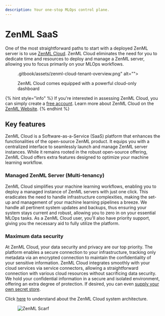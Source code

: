```yaml
---
description: Your one-stop MLOps control plane.
---
```


# ZenML SaaS

One of the most straightforward paths to start with a deployed ZenML server is to use [ZenML Cloud](https://zenml.io/cloud). ZenML Cloud eliminates the need for you to dedicate time and resources to deploy and manage a ZenML server, allowing you to focus primarily on your MLOps workflows.

<div data-full-width="true">

<figure>.gitbook/assets/zenml-cloud-tenant-overview.png" alt=""><figcaption><p>ZenML Cloud comes equipped with a powerful cloud-only dashboard</p></figcaption></figure>

</div>

{% hint style="info" %}
If you're interested in assessing ZenML Cloud, you can simply create a [free account](https://cloud.zenml.io/?utm\_source=docs\&utm\_medium=referral\_link\&utm\_campaign=cloud\_promotion\&utm\_content=signup\_link). Learn more about ZenML Cloud on the [ZenML Website](https://zenml.io/cloud).
{% endhint %}

## Key features

ZenML Cloud is a Software-as-a-Service (SaaS) platform that enhances the functionalities of the open-source ZenML product. It equips you with a centralized interface to seamlessly launch and manage ZenML server instances. While it remains rooted in the robust open-source offering, ZenML Cloud offers extra features designed to optimize your machine learning workflow.

### Managed ZenML Server (Multi-tenancy)

ZenML Cloud simplifies your machine learning workflows, enabling you to deploy a managed instance of ZenML servers with just one click. This eradicates the need to handle infrastructure complexities, making the set-up and management of your machine learning pipelines a breeze. We handle all pertinent system updates and backups, thus ensuring your system stays current and robust, allowing you to zero in on your essential MLOps tasks. As a ZenML Cloud user, you'll also have priority support, giving you the necessary aid to fully utilize the platform.

### Maximum data security

At ZenML Cloud, your data security and privacy are our top priority. The platform enables a secure connection to your infrastructure, tracking only metadata via an encrypted connection to maintain the confidentiality of your sensitive information. ZenML Cloud integrates smoothly with your cloud services via service connectors, allowing a straightforward connection with various cloud resources without sacrificing data security. We hold your confidential information in a secure and isolated environment, offering an extra degree of protection. If desired, you can even [supply your own secret store](../../../deploying-zenml/zenml-cloud/README.md).

Click [here](../cloud-system-architecture/README.md) to understand about the ZenML Cloud system architecture.

<figure><img src="https://static.scarf.sh/a.png?x-pxid=f0b4f458-0a54-4fcd-aa95-d5ee424815bc" alt="ZenML Scarf"><figcaption></figcaption></figure>
